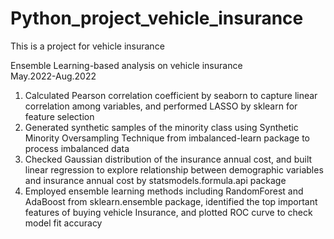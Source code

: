 # Python_project_vehicle_insurance
This is a project for vehicle insurance

Ensemble Learning-based analysis on vehicle insurance                              
May.2022-Aug.2022     
1. Calculated Pearson correlation coefficient by seaborn to capture linear correlation among variables, and performed LASSO by sklearn for feature selection
2. Generated synthetic samples of the minority class using Synthetic Minority Oversampling Technique from imbalanced-learn package to process imbalanced data
3. Checked Gaussian distribution of the insurance annual cost, and built linear regression to explore relationship between demographic variables and insurance annual cost by statsmodels.formula.api package
4. Employed ensemble learning methods including RandomForest and AdaBoost from sklearn.ensemble package, identified the top important features of buying vehicle Insurance, and plotted ROC curve to check model fit accuracy
